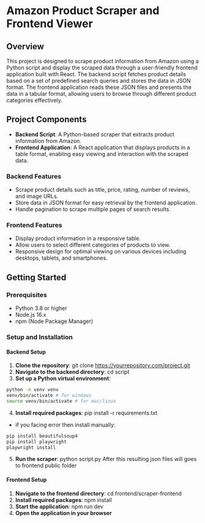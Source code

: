 # Amazon Product Scraper and Frontend Viewer

## Overview

This project is designed to scrape product information from Amazon using a Python script and display the scraped data through a user-friendly frontend application built with React. The backend script fetches product details based on a set of predefined search queries and stores the data in JSON format. The frontend application reads these JSON files and presents the data in a tabular format, allowing users to browse through different product categories effectively.

## Project Components

- **Backend Script**: A Python-based scraper that extracts product information from Amazon.
- **Frontend Application**: A React application that displays products in a table format, enabling easy viewing and interaction with the scraped data.

### Backend Features

- Scrape product details such as title, price, rating, number of reviews, and image URLs.
- Store data in JSON format for easy retrieval by the frontend application.
- Handle pagination to scrape multiple pages of search results.

### Frontend Features

- Display product information in a responsive table.
- Allow users to select different categories of products to view.
- Responsive design for optimal viewing on various devices including desktops, tablets, and smartphones.

## Getting Started

### Prerequisites

- Python 3.8 or higher
- Node.js 16.x
- npm (Node Package Manager)

### Setup and Installation

#### Backend Setup

1. **Clone the repository**: git clone https://yourrepository.com/project.git
2. **Navigate to the backend directory**: cd script
3. **Set up a Python virtual environment**:
```bash
python -m venv venv
venv/bin/activate # for windows
source venv/bin/activate # for mac/linux
```
4. **Install required packages**: pip install -r requirements.txt
- if you facing error then install manually:
```bash
pip install beautifulsoup4
pip install playwright
playwright install
```
5. **Run the scraper**: python script.py
After this resulting json files will goes to frontend public folder

#### Frontend Setup
1. **Navigate to the frontend directory**: cd frontend/scraper-frontend
2. **Install required packages**: npm install
3. **Start the application**: npm run dev
4. **Open the application in your browser**
